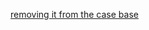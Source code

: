 <!-- TITLE: Perfekt -->
<!-- SUBTITLE: Maintenance tips for Triumph Perfekt -->

[removing it from the case base](http://munk.org/typecast/2016/02/04/triumph-perfekt-getting-it-off-the-case-base-and-replacing-the-bad-bits/)